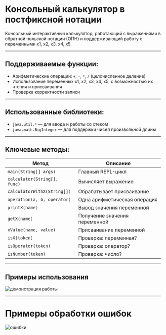 # Консольный калькулятор в постфиксной нотации

Консольный интерактивный калькулятор, работающий с выражениями в обратной польской нотации (ОПН) и поддерживающий работу с переменными x1, x2, x3, x4, x5.

---

## Поддерживаемые функции:
* Арифметические операции: `+`, `-`, `*`, `/` (целочисленное деление)
* Использование переменных x1, x2, x3, x4, x5, с возможностью их чтения и присваивания
* Проверка корректности записи

---

## Использованные библиотеки:
* `java.util.*` — для ввода и работы со стеком
* `java.math.BigInteger` — для поддержки чисел произвольной длины

---

## Ключевые методы:
| Метод                          | Описание |
|-------------------------------|----------|
| `main(String[] args)`         | Главный REPL-цикл |
| `calculator(String[], func)`  | Вычисляет выражение |
| `calculatorWithX(String[])`   | Обрабатывает присваивание |
| `operation(a, b, operator)`   | Одна арифметическая операция |
| `printX(name)`                | Вывод значения переменной |
| `getX(name)`                  | Получение значения переменной |
| `xValue(name, value)`         | Присваивание переменной |
| `isX(token)`                  | Проверка: переменная? |
| `isOperator(token)`           | Проверка: оператор? |
| `isNumber(token)`             | Проверка: число? |

---

## Примеры использования
![демонстрация работы](https://i.imgur.com/GJu2SFp.gif)

---

# Примеры обработки ошибок
![ошибки](https://i.imgur.com/gByOv6H.gif)





